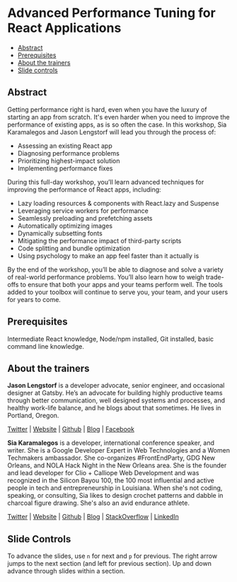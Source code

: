 # Advanced Performance Tuning for React Applications

- [Abstract](#abstract)
- [Prerequisites](#prerequisites)
- [About the trainers](#about-the-trainers)
- [Slide controls](#slide-controls)

## Abstract
Getting performance right is hard, even when you have the luxury of starting an app from scratch. It's even harder when you need to improve the performance of existing apps, as is so often the case. In this workshop, Sia Karamalegos and Jason Lengstorf will lead you through the process of:

- Assessing an existing React app
- Diagnosing performance problems
- Prioritizing highest-impact solution
- Implementing performance fixes

During this full-day workshop, you’ll learn advanced techniques for improving the performance of React apps, including:

- Lazy loading resources & components with React.lazy and Suspense
- Leveraging service workers for performance
- Seamlessly preloading and prefetching assets
- Automatically optimizing images
- Dynamically subsetting fonts
- Mitigating the performance impact of third-party scripts
- Code splitting and bundle optimization
- Using psychology to make an app feel faster than it actually is

By the end of the workshop, you’ll be able to diagnose and solve a variety of real-world performance problems. You’ll also learn how to weigh trade-offs to ensure that both your apps and your teams perform well. The tools added to your toolbox will continue to serve you, your team, and your users for years to come.

## Prerequisites

Intermediate React knowledge, Node/npm installed, Git installed, basic command line knowledge.

## About the trainers

**Jason Lengstorf** is a developer advocate, senior engineer, and occasional designer at Gatsby. He’s an advocate for building highly productive teams through better communication, well designed systems and processes, and healthy work-life balance, and he blogs about that sometimes. He lives in Portland, Oregon.

[Twitter](https://twitter.com/jlengstorf) | [Website](https://lengstorf.com/) | [Github](https://github.com/jlengstorf) | [Blog](https://lengstorf.com/blog) | [Facebook](https://www.facebook.com/jlengstorf)

**Sia Karamalegos** is a developer, international conference speaker, and writer. She is a Google Developer Expert in Web Technologies and a Women Techmakers ambassador. She co-organizes #FrontEndParty, GDG New Orleans, and NOLA Hack Night in the New Orleans area. She is the founder and lead developer for Clio + Calliope Web Development and was recognized in the Silicon Bayou 100, the 100 most influential and active people in tech and entrepreneurship in Louisiana. When she's not coding, speaking, or consulting, Sia likes to design crochet patterns and dabble in charcoal figure drawing. She's also an avid endurance athlete.

[Twitter](https://twitter.com/thegreengreek) | [Website](https://siakaramalegos.github.io/) | [Github](https://github.com/siakaramalegos) | [Blog](https://medium.com/@thegreengreek) | [StackOverflow](https://stackoverflow.com/users/5049215/sia?tab=profile) | [LinkedIn](https://www.linkedin.com/in/karamalegos)

## Slide Controls

To advance the slides, use `n` for next and `p` for previous. The right arrow jumps to the next section (and left for previous section). Up and down advance through slides within a section.
